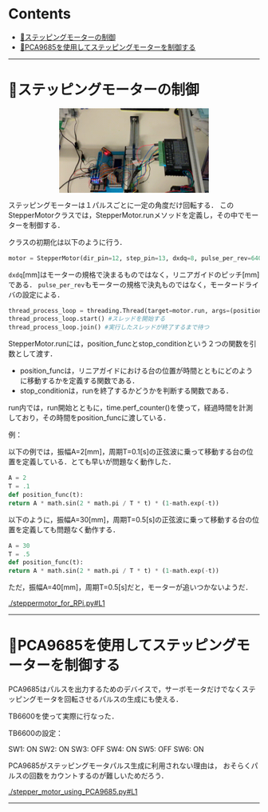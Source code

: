 # Contents
- [🤖ステッピングモーターの制御](#🤖ステッピングモーターの制御)
- [🤖PCA9685を使用してステッピングモーターを制御する](#🤖PCA9685を使用してステッピングモーターを制御する)


---
# 🤖ステッピングモーターの制御 

<img src="sample_linear_guide.gif" style="width: 300px; display: block; margin: 0 auto;">

ステッピングモーターは１パルスごとに一定の角度だけ回転する．
このStepperMotorクラスでは，StepperMotor.runメソッドを定義し，その中でモーターを制御する．

クラスの初期化は以下のように行う．

```python
motor = StepperMotor(dir_pin=12, step_pin=13, dxdq=8, pulse_per_rev=6400)
```

`dxdq`[mm]はモーターの規格で決まるものではなく，リニアガイドのピッチ[mm]である．
`pulse_per_rev`もモーターの規格で決丸ものではなく，モータードライバの設定による．

```python
thread_process_loop = threading.Thread(target=motor.run, args=(position_func, stop_condition)) #スレッドを作成と同時に実行する関数をわたす
thread_process_loop.start() #スレッドを開始する
thread_process_loop.join() #実行したスレッドが終了するまで待つ
```

StepperMotor.runには，position_funcとstop_conditionという２つの関数を引数として渡す．

* position_funcは，リニアガイドにおける台の位置が時間とともにどのように移動するかを定義する関数である．
* stop_conditionは，runを終了するかどうかを判断する関数である．

run内では，run開始とともに，time.perf_counter()を使って，経過時間を計測しており，その時間をposition_funcに渡している．

例：

以下の例では，振幅A=2[mm]，周期T=0.1[s]の正弦波に乗って移動する台の位置を定義している．とても早いが問題なく動作した．

```python
A = 2
T = .1
def position_func(t):
return A * math.sin(2 * math.pi / T * t) * (1-math.exp(-t))
```

以下のように，振幅A=30[mm]，周期T=0.5[s]の正弦波に乗って移動する台の位置を定義しても問題なく動作する．

```python
A = 30
T = .5
def position_func(t):
return A * math.sin(2 * math.pi / T * t) * (1-math.exp(-t))
```

ただ，振幅A=40[mm]，周期T=0.5[s]だと，モーターが追いつかないようだ．

[./steppermotor_for_RPi.py#L1](./steppermotor_for_RPi.py#L1)

---
# 🤖PCA9685を使用してステッピングモーターを制御する 

PCA9685はパルスを出力するためのデバイスで，サーボモータだけでなくステッピングモータを回転させるパルスの生成にも使える．

TB6600を使って実際に行なった．

TB6600の設定：

SW1: ON
SW2: ON
SW3: OFF
SW4: ON
SW5: OFF
SW6: ON

PCA9685がステッピングモータパルス生成に利用されない理由は，
おそらくパルスの回数をカウントするのが難しいためだろう．

[./stepper_motor_using_PCA9685.py#L1](./stepper_motor_using_PCA9685.py#L1)

---
